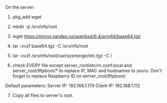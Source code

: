 On the server:
1. pkg_add wget
2. mkdir -p /srv/nfs/root
3. wget https://mirror.yandex.ru/openbsd/6.4/arm64/base64.tgz
4. tar -xvzf base64.tgz -C /srv/nfs/root
5. tar -xvzf /srv/nfs/root/var/sysmerge/etc.tgz -C /

6. check EVERY file
except server_root/etc/rc.conf.local and server_root/tftpboot/*
to replace IP, MAC and hostnames to yours.
Don't forget to replace Raspberry ID on server_root/tftpboot/<ID>

Default parameters:
Server IP: 192.168.1.179
Client IP: 192.168.1.112

7. Copy all files to server's root.
